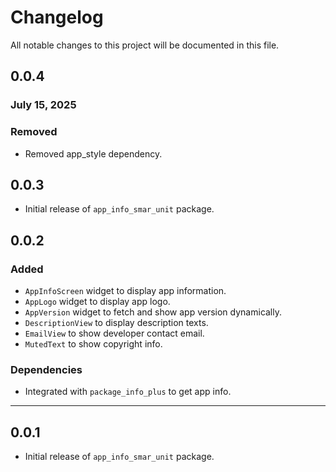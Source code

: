# Changelog

All notable changes to this project will be documented in this file.

## 0.0.4
### July 15, 2025
### Removed
- Removed app_style dependency.

## 0.0.3
- Initial release of `app_info_smar_unit` package.

## 0.0.2
### Added
- `AppInfoScreen` widget to display app information.
- `AppLogo` widget to display app logo.
- `AppVersion` widget to fetch and show app version dynamically.
- `DescriptionView` to display description texts.
- `EmailView` to show developer contact email.
- `MutedText` to show copyright info.

### Dependencies
- Integrated with `package_info_plus` to get app info.

---

## 0.0.1
- Initial release of `app_info_smar_unit` package.

